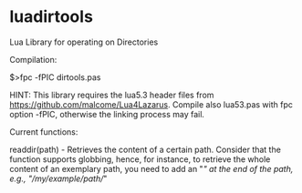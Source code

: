 # luadirtools
Lua Library for operating on Directories 


Compilation:

$>fpc -fPIC dirtools.pas

HINT: This library requires the lua5.3 header files from https://github.com/malcome/Lua4Lazarus. Compile also lua53.pas with fpc option -fPIC, otherwise the linking process may fail.

Current functions:

readdir(path)	-	Retrieves the content of a certain path. Consider that the function supports globbing, hence, for instance, to retrieve the whole content of an exemplary path, you need to add an "*" at the end of the path, e.g., "/my/example/path/*"

